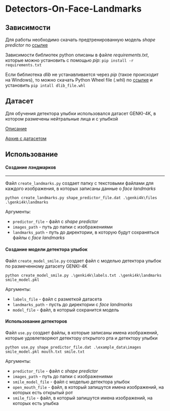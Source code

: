 # Detectors-On-Face-Landmarks

## Зависимости
Для работы необходимо скачать предтренированную модель *shape predictor* по [ссылке](http://dlib.net/files/shape_predictor_68_face_landmarks.dat.bz2)

Зависимости библиотек python описаны в файле *requirements.txt*, которые можно установить с помощью *pip*: `pip install -r requirements.txt`

Если библиотека *dlib* не устанавливается через *pip* (такое происходит на Windows), то можно скачать Python Wheel file (.whl) по [cсылке](https://pypi.org/simple/dlib/) и установить `pip intall dlib_file.whl`

## Датасет
Для обучения детектора улыбки использовался датасет GENKI-4K, в котором размечены нейтральные лица и с улыбкой

[Описание](http://mplab.ucsd.edu/wordpress/?page_id=398)

[Архив с датасетом](http://mplab.ucsd.edu/wordpress/wp-content/uploads/genki4k.tar)

## Использование
#### Создание лэндмарков
___
Файл `create_landmarks.py` создает папку с текстовыми файлами для каждого изображения, в которых записаны данные о *face landmarks*
```
python create_landmarks.py shape_predictor_file.dat .\genki4k\files .\genki4k\landmarks
```
Аргументы:
- `predictor_file` - файл с *shape predictor*
- `images_path` - путь до папки с изображениями
- `landmarks_path` - путь до директории, в которую будут сохраняться файлы с *face landmarks*

#### Создание модели детектора улыбок
Файл `create_model_smile.py` создает файл с моделью детектора улыбок по размеченному датасету GENKI-4K
```
python create_model_smile.py .\genki4k\labels.txt .\genki4k\landmarks smile_model.pkl
```
Аргументы:
- `labels_file` - файл с разметкой датасета
- `landmarks_path` - пусть до директории с *face landmarks*
- `model_file` - файл, в который сохранится модель

#### Использование детекторов
Файл `use.py` создает файлы, в которые записаны имена изображений, которые удовлетворяют детектору открытого рта и детектору улыбки
```
python use.py shape_predictor_file.dat .\example_data\images smile_model.pkl mouth.txt smile.txt 
```
Аргументы:
- `predictor_file` - файл с *shape predictor*
- `images_path` - путь до папки с изображениями
- `smile_model_file` - файл с моделью детектора улыбок
- `open_mouth_file` - файл, в который запишутся имена изображений, на которых есть открытый рот
- `smile_file` - файл, в который запишутся имена изображений, на которых есть улыбка



